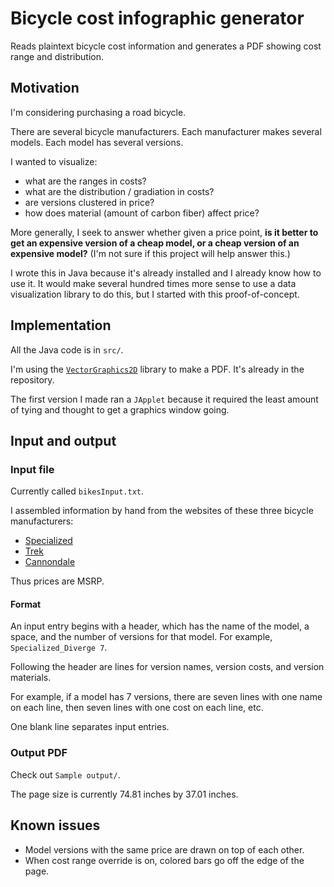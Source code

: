 # Bicycle cost infographic generator

Reads plaintext bicycle cost information and generates a PDF showing cost range and distribution.

## Motivation

I'm considering purchasing a road bicycle.

There are several bicycle manufacturers. Each manufacturer makes several models. Each model has several versions.

I wanted to visualize:

- what are the ranges in costs?
- what are the distribution / gradiation in costs?
- are versions clustered in price?
- how does material (amount of carbon fiber) affect price?

More generally, I seek to answer whether given a price point,
**is it better to get an expensive version of a cheap model, or a cheap version of an expensive model?**
(I'm not sure if this project will help answer this.)

I wrote this in Java because it's already installed and I already know how to use it.
It would make several hundred times more sense to use a data visualization library to do this,
but I started with this proof-of-concept.  


## Implementation


All the Java code is in `src/`.


I'm using the [`VectorGraphics2D`](http://trac.erichseifert.de/vectorgraphics2d/) library to make a PDF. It's already in the repository.
 
The first version I made ran a `JApplet` because it required the least amount of tying and thought to get a graphics window going.

## Input and output

### Input file

Currently called `bikesInput.txt`.

I assembled information by hand from the websites of these three bicycle manufacturers:

- [Specialized](http://www.specialized.com/us/en/home/)
- [Trek](http://www.trekbikes.com/us/en/)
- [Cannondale](http://www.cannondale.com/)

Thus prices are MSRP.

#### Format

An input entry begins with a header, which has the name of the model, a space, and the number of versions for that model. For example, `Specialized_Diverge 7`.

Following the header are lines for version names, version costs, and version materials.

For example, if a model has 7 versions, there are seven lines with one name on each line, then seven lines with one cost on each line, etc.

One blank line separates input entries.


### Output PDF

Check out `Sample output/`.

The page size is currently 74.81 inches by 37.01 inches.


## Known issues
- Model versions with the same price are drawn on top of each other.
- When cost range override is on, colored bars go off the edge of the page.